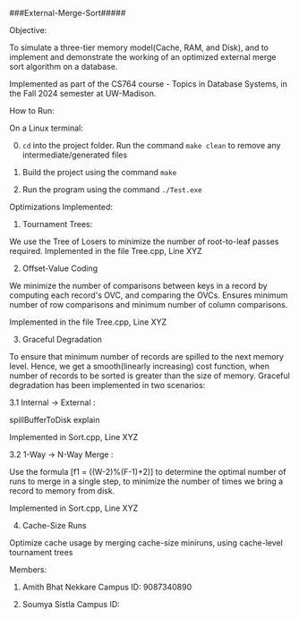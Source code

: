 ###External-Merge-Sort#####

Objective: 

To simulate a three-tier memory model(Cache, RAM, and Disk), and to implement and demonstrate the working of an optimized external merge sort algorithm on a database.

Implemented as part of the CS764 course - Topics in Database Systems, in the Fall 2024 semester at UW-Madison.

How to Run:

On a Linux terminal:


0) `cd` into the project folder. Run the command `make clean` to remove any intermediate/generated files

1) Build the project using the command `make`

2) Run the program using the command `./Test.exe`


Optimizations Implemented:

1) Tournament Trees:

We use the Tree of Losers to minimize the number of root-to-leaf passes required. Implemented in the file Tree.cpp, Line XYZ

2) Offset-Value Coding

We minimize the number of comparisons between keys in a record by computing each record's OVC, and comparing the OVCs. Ensures minimum number of row comparisons and minimum number of column comparisons.

 Implemented in the file Tree.cpp, Line XYZ

3) Graceful Degradation

To ensure that minimum number of records are spilled to the next memory level. Hence, we get a smooth(linearly increasing) cost function, when number of records to be sorted is greater than the size of memory. Graceful degradation has been implemented in two scenarios:

3.1  Internal -> External : 

spillBufferToDisk explain

Implemented in Sort.cpp, Line XYZ

3.2 1-Way -> N-Way Merge :

Use the formula [f1 = ((W-2)%(F-1)+2)] to determine the optimal number of runs to merge in a single step, to minimize the number of times we bring a record to memory from disk. 

Implemented in Sort.cpp, Line XYZ

4) Cache-Size Runs

Optimize cache usage by merging cache-size miniruns, using cache-level tournament trees


Members:

1) Amith Bhat Nekkare
   Campus ID: 9087340890

2) Soumya Sistla
   Campus ID: 

